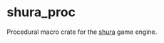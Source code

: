 # shura_proc

Procedural macro crate for the [shura](https://github.com/AndriBaal/shura) game engine.
